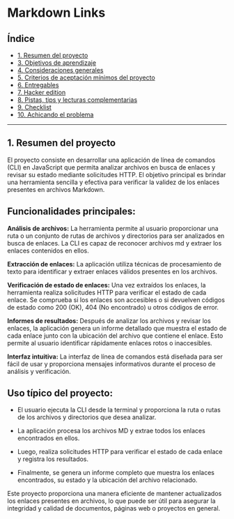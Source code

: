 # Markdown Links

## Índice

- [1. Resumen del proyecto](#1-resumen-del-proyecto)
- [3. Objetivos de aprendizaje](#3-objetivos-de-aprendizaje)
- [4. Consideraciones generales](#4-consideraciones-generales)
- [5. Criterios de aceptación mínimos del proyecto](#5-criterios-de-aceptación-mínimos-del-proyecto)
- [6. Entregables](#6-entregables)
- [7. Hacker edition](#7-hacker-edition)
- [8. Pistas, tips y lecturas complementarias](#8-pistas-tips-y-lecturas-complementarias)
- [9. Checklist](#9-checklist)
- [10. Achicando el problema](#10-achicando-el-problema)

---

## 1. Resumen del proyecto

El proyecto consiste en desarrollar una aplicación de línea de comandos (CLI) en JavaScript que permita analizar archivos en busca de enlaces y revisar su estado mediante solicitudes HTTP. El objetivo principal es brindar una herramienta sencilla y efectiva para verificar la validez de los enlaces presentes en archivos Markdown.

## Funcionalidades principales:

**Análisis de archivos:** La herramienta permite al usuario proporcionar una ruta o un conjunto de rutas de archivos y directorios para ser analizados en busca de enlaces. La CLI es capaz de reconocer archivos md y extraer los enlaces contenidos en ellos.

**Extracción de enlaces:** La aplicación utiliza técnicas de procesamiento de texto para identificar y extraer enlaces válidos presentes en los archivos.

**Verificación de estado de enlaces:** Una vez extraídos los enlaces, la herramienta realiza solicitudes HTTP para verificar el estado de cada enlace. Se comprueba si los enlaces son accesibles o si devuelven códigos de estado como 200 (OK), 404 (No encontrado) u otros códigos de error.

**Informes de resultados:** Después de analizar los archivos y revisar los enlaces, la aplicación genera un informe detallado que muestra el estado de cada enlace junto con la ubicación del archivo que contiene el enlace. Esto permite al usuario identificar rápidamente enlaces rotos o inaccesibles.

**Interfaz intuitiva:** La interfaz de línea de comandos está diseñada para ser fácil de usar y proporciona mensajes informativos durante el proceso de análisis y verificación.

## Uso típico del proyecto:

- El usuario ejecuta la CLI desde la terminal y proporciona la ruta o rutas de los archivos y directorios que desea analizar.

- La aplicación procesa los archivos MD y extrae todos los enlaces encontrados en ellos.

- Luego, realiza solicitudes HTTP para verificar el estado de cada enlace y registra los resultados.

- Finalmente, se genera un informe completo que muestra los enlaces encontrados, su estado y la ubicación del archivo relacionado.

Este proyecto proporciona una manera eficiente de mantener actualizados los enlaces presentes en archivos, lo que puede ser útil para asegurar la integridad y calidad de documentos, páginas web o proyectos en general.
